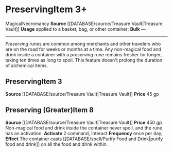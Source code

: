 ﻿---
id: '2302'
item_category: Runes
item_subcategory: Accessory Runes
level: '3'
name: Preserving
price: 45 gp
rarity: Common
school: Necromancy
source: '[[DATABASE/source/Treasure Vault|Treasure Vault]]'
subcategory: rune
trait:
- '[[DATABASE/trait/Magical|Magical]]'
- '[[DATABASE/trait/Necromancy|Necromancy]]'
type: Item
usage: applied to a basket, bag, or other container

---
# Preserving<span class="item-type">Item 3+</span>

<span class="item-trait">Magical</span><span class="item-trait">Necromancy</span>
**Source** [[DATABASE/source/Treasure Vault|Treasure Vault]] 
**Usage** applied to a basket, bag, or other container; **Bulk** —

---
_Preserving_ runes are common among merchants and other travelers who are on the road for weeks or months at a time. Any non-magical food and drink inside a container with a _preserving_ rune remains fresher for longer, taking ten times as long to spoil. This feature doesn't prolong the duration of alchemical items.

## Preserving<span class="item-type">Item 3</span>

**Source** [[DATABASE/source/Treasure Vault|Treasure Vault]] 
**Price** 45 gp

## Preserving (Greater)<span class="item-type">Item 8</span>

**Source** [[DATABASE/source/Treasure Vault|Treasure Vault]] 
**Price** 450 gp
Non-magical food and drink inside the container never spoil, and the rune has an activation.
**Activate** <span class="action-icon">2</span> command, Interact **Frequency** once per day; **Effect** The container casts [[DATABASE/spell/Purify Food and Drink|purify food and drink]] on all the food and drink within.